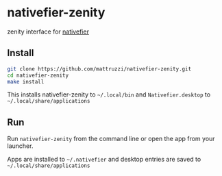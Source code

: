 # nativefier-zenity
zenity interface for [nativefier](https://github.com/nativefier/nativefier)

## Install
```sh
git clone https://github.com/mattruzzi/nativefier-zenity.git
cd nativefier-zenity
make install
```
This installs nativefier-zenity to `~/.local/bin` and `Nativefier.desktop` to `~/.local/share/applications`


## Run
Run `nativefier-zenity` from the command line or open the app from your launcher. 

Apps are installed to `~/.nativefier` and desktop entries are saved to `~/.local/share/applications`